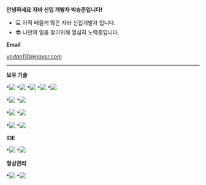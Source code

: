 **안녕하세요**
**자바 신입 개발자 박승준입니다!**

* 💻 아직 배울게 많은 자바 신입개발자 입니다.
* 😎 나만의 일을 찾기위해 열심히 노력중입니다.

**Email**

*vndan110@naver.com*

---

**보유 기술**  

*<img src="https://img.shields.io/badge/JavaScript-F7DF1E?style=for-the-badge&logo=JavaScript&logoColor=white">
*<img src="https://img.shields.io/badge/HTML5-E34F26?style=for-the-badge&logo=HTML5&logoColor=white">
*<img src="https://img.shields.io/badge/jQuery-0769AD?style=for-the-badge&logo=jQuery&logoColor=white">
*<img src="https://img.shields.io/badge/Bootstrap-7952B3?style=for-the-badge&logo=Bootstrap&logoColor=white">
*<img src="https://img.shields.io/badge/Spring-6DB33F?style=for-the-badge&logo=Spring&logoColor=white">  

*<img src="https://img.shields.io/badge/Apache Tomcat-F8DC75?style=for-the-badge&logo=Apache Tomcat&logoColor=white">
*<img src="https://img.shields.io/badge/Amazon AWS-232F3E?style=for-the-badge&logo=Amazon AWS&logoColor=white">  

*<img src="https://img.shields.io/badge/Apache Maven-C71A36?style=for-the-badge&logo=Apache Maven&logoColor=white">
*<img src="https://img.shields.io/badge/MySQL-4479A1?style=for-the-badge&logo=MySQL&logoColor=white">  


*<img src="https://img.shields.io/badge/Oracle-F80000?style=for-the-badge&logo=Oracle&logoColor=white">
*<img src="https://img.shields.io/badge/JAVA-F80000?style=for-the-badge&logo=JAVA&logoColor=white">

**IDE**

*<img src="https://img.shields.io/badge/Eclipse IDE-2C2255?style=for-the-badge&logo=Eclipse IDE&logoColor=white">
*<img src="https://img.shields.io/badge/Visual Studio Code IDE-007ACC?style=for-the-badge&logo=Visual Studio Code&logoColor=white">

**형상관리**

*<img src="https://img.shields.io/badge/Git-F05032?style=for-the-badge&logo=Git&logoColor=white">
*<img src="https://img.shields.io/badge/GitHub-181717?style=for-the-badge&logo=GitHub&logoColor=white">




